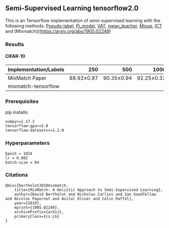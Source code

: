##  Semi-Supervised Learning tensorflow2.0
This is an Tensorflow implementation of semi-supervised learning with the following methods: [Pseudo-label](http://deeplearning.net/wp-content/uploads/2013/03/pseudo_label_final.pdf), [Pi_model](https://arxiv.org/abs/1610.02242), [VAT](https://arxiv.org/abs/1704.03976), [mean_teacher](https://arxiv.org/abs/1703.01780), [Mixup](https://arxiv.org/abs/1710.09412), [ICT](https://www.ijcai.org/Proceedings/2019/0504.pdf) and [Mixmatch]((https://arxiv.org/abs/1905.02249)


### Results
#### CIFAR-10
|  Implementation/Labels  |     250    |     500    |    1000    |    2000    |    4000    | 
| ----------------------- |-----------:|-----------:|-----------:|-----------:|-----------:|
| MixMatch Paper          | 88.92±0.87 | 90.35±0.94 | 92.25±0.32 | 92.97±0.15 | 93.76±0.06 |
| mixmatch-tensorflow     |            |            |            |            |     93.23±0.12|       |

### Prerequisites
pip installs:
~~~
numpy>=1.17.2
tensorflow-gpu>=2.0
tensorflow-datasets>=1.2.0
~~~

### Hyperparameters
~~~
Epoch = 1024
lr = 0.002
batch-size = 64
~~~

### Citations
~~~
@misc{berthelot2019mixmatch,
    title={MixMatch: A Holistic Approach to Semi-Supervised Learning},
    author={David Berthelot and Nicholas Carlini and Ian Goodfellow and Nicolas Papernot and Avital Oliver and Colin Raffel},
    year={2019},
    eprint={1905.02249},
    archivePrefix={arXiv},
    primaryClass={cs.LG}
}
~~~

